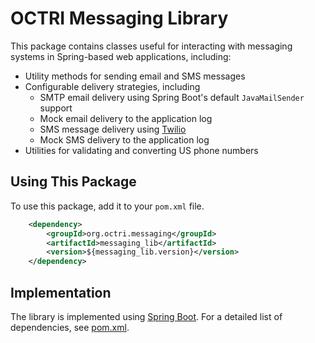 # OCTRI Messaging Library

This package contains classes useful for interacting with messaging systems in Spring-based web applications, including:

* Utility methods for sending email and SMS messages
* Configurable delivery strategies, including
  * SMTP email delivery using Spring Boot's default `JavaMailSender` support
  * Mock email delivery to the application log
  * SMS message delivery using [Twilio](https://www.twilio.com/en-us)
  * Mock SMS delivery to the application log
* Utilities for validating and converting US phone numbers

## Using This Package

To use this package, add it to your `pom.xml` file.

```xml
	<dependency>
		<groupId>org.octri.messaging</groupId>
		<artifactId>messaging_lib</artifactId>
		<version>${messaging_lib.version}</version>
	</dependency>
```

## Implementation

The library is implemented using [Spring Boot](https://spring.io/projects/spring-boot). For a detailed list of dependencies, see [pom.xml](./pom.xml).
